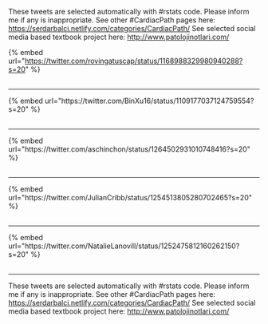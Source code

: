 

These tweets are selected automatically with #rstats code. Please inform me if any is inappropriate.
See other #CardiacPath pages here: https://serdarbalci.netlify.com/categories/CardiacPath/ 
See selected social media based textbook project here: http://www.patolojinotlari.com/

{% embed url="https://twitter.com/rovingatuscap/status/1168988329980940288?s=20" %}<br>
<br>
<hr>
{% embed url="https://twitter.com/BinXu16/status/1109177037124759554?s=20" %}<br>
<br>
<hr>
{% embed url="https://twitter.com/aschinchon/status/1264502931010748416?s=20" %}<br>
<br>
<hr>
{% embed url="https://twitter.com/JulianCribb/status/1254513805280702465?s=20" %}<br>
<br>
<hr>
{% embed url="https://twitter.com/NatalieLanovill/status/1252475812160262150?s=20" %}<br>
<br>
<hr>


These tweets are selected automatically with #rstats code. Please inform me if any is inappropriate.
See other #CardiacPath pages here: https://serdarbalci.netlify.com/categories/CardiacPath/ 
See selected social media based textbook project here: http://www.patolojinotlari.com/
